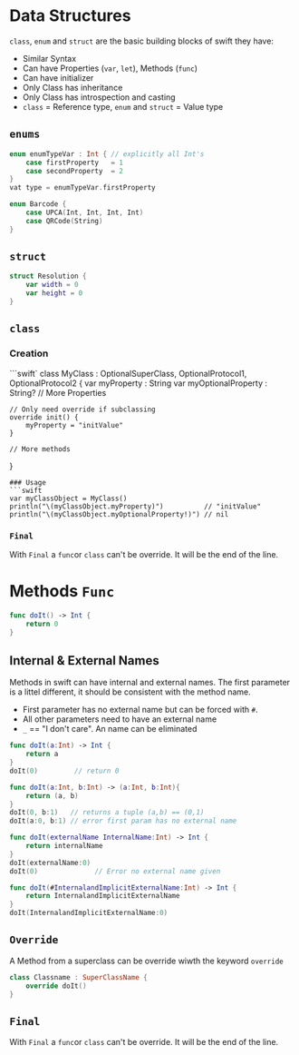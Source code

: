 # Data Structures
`class`, `enum` and `struct` are the basic building blocks of swift they have:
* Similar Syntax
* Can have Properties (`var`, `let`), Methods (`func`)
* Can have initializer
* Only Class has inheritance
* Only Class has introspection and casting
* `class` = Reference type, `enum` and `struct` = Value type

## `enums`
```swift
enum enumTypeVar : Int { // explicitly all Int's
    case firstProperty   = 1
    case secondProperty  = 2
}
vat type = enumTypeVar.firstProperty
```

```swift
enum Barcode {
    case UPCA(Int, Int, Int, Int)
    case QRCode(String)
}
```
## `struct`
```swift
struct Resolution {
    var width = 0
    var height = 0
}
```

## `class`
### Creation
```swift`
class MyClass : OptionalSuperClass, OptionalProtocol1, OptionalProtocol2 {
    var myProperty         : String
    var myOptionalProperty : String?
    // More Properties
    
    // Only need override if subclassing
    override init() {
        myProperty = "initValue"
    }
    
    // More methods
}
```
### Usage
```swift
var myClassObject = MyClass()
println("\(myClassObject.myProperty)")          // "initValue"
println("\(myClassObject.myOptionalProperty!)") // nil
```

### `Final`
With `Final` a `func`or `class` can't be override. It will be the end of the line.


# Methods `Func`
```swift
func doIt() -> Int {
    return 0
}
```
## Internal & External Names
Methods in swift can have internal and external names. The first parameter is a littel different, it should be consistent with the method name.
* First parameter has no external name but can be forced with `#`.
* All other parameters need to have an external name
* `_` == "I don't care". An name can be eliminated
```swift
func doIt(a:Int) -> Int {
    return a
}
doIt(0)         // return 0

func doIt(a:Int, b:Int) -> (a:Int, b:Int){
    return (a, b)
}
doIt(0, b:1)   // returns a tuple (a,b) == (0,1)
doIt(a:0, b:1) // error first param has no external name
```

```swift
func doIt(externalName InternalName:Int) -> Int {
    return internalName
}
doIt(externalName:0)
doIt(0)              // Error no external name given

func doIt(#InternalandImplicitExternalName:Int) -> Int {
    return InternalandImplicitExternalName
}
doIt(InternalandImplicitExternalName:0)
```

## `Override`
A Method from a superclass can be override wiwth the keyword `override`
```swift
class Classname : SuperClassName {
    override doIt()
}
```

## `Final`
With `Final` a `func`or `class` can't be override. It will be the end of the line.
